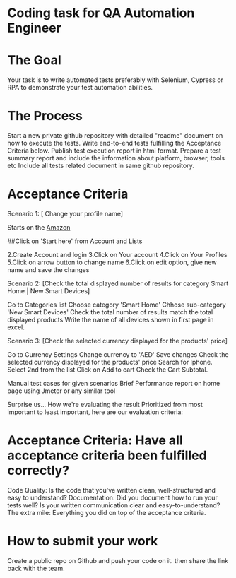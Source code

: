 # Coding task for QA Automation Engineer
# The Goal

Your task is to write automated tests preferably with Selenium, Cypress or RPA to demonstrate your test automation abilities.

# The Process

Start a new private github repository with detailed "readme" document on how to execute the tests.
Write end-to-end tests fulfilling the Acceptance Criteria below.
Publish test execution report in html format.
Prepare a test summary report and include the information about platform, browser, tools etc
Include all tests related document in same github repository.

# Acceptance Criteria

Scenario 1: [ Change your profile name]

Starts on the [Amazon](https://www.amazon.com/)

##Click on 'Start here' from Account and Lists

2.Create Account and login
3.Click on Your account
4.Click on Your Profiles
5.Click on arrow button to change name
6.Click on edit option, give new name and save the changes

Scenario 2: [Check the total displayed number of results for category Smart Home | New Smart Devices]

Go to Categories list
Choose category 'Smart Home'
Chhose sub-category 'New Smart Devices'
Check the total number of results match the total displayed products
Write the name of all devices shown in first page in excel.

Scenario 3: [Check the selected currency displayed for the products' price]

Go to Currency Settings
Change currency to 'AED'
Save changes
Check the selected currency displayed for the products' price
Search for Iphone.
Select 2nd from the list
Click on Add to cart
Check the Cart Subtotal.


Manual test cases for given scenarios
Brief Performance report on home page using Jmeter or any similar tool

Surprise us…
How we're evaluating the result
Prioritized from most important to least important, here are our evaluation criteria:

# Acceptance Criteria: Have all acceptance criteria been fulfilled correctly?

Code Quality: Is the code that you've written clean, well-structured and easy to understand?
Documentation: Did you document how to run your tests well? Is your written communication clear and easy-to-understand?
The extra mile: Everything you did on top of the acceptance criteria.

# How to submit your work
Create a public repo on Github and push your code on it. then share the link back with the team.
